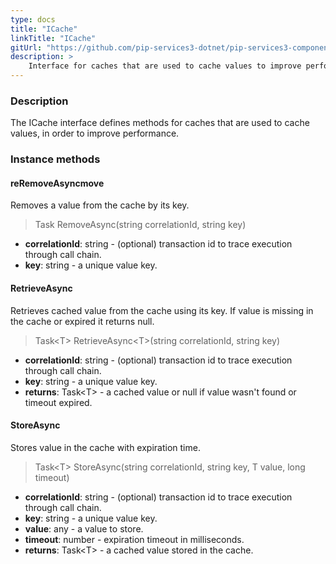 ```yaml
---
type: docs
title: "ICache"
linkTitle: "ICache"
gitUrl: "https://github.com/pip-services3-dotnet/pip-services3-components-dotnet"
description: >
    Interface for caches that are used to cache values to improve performance.
---
```


### Description

The ICache interface defines methods for caches that are used to cache values, in order to improve performance.

### Instance methods

#### reRemoveAsyncmove
Removes a value from the cache by its key.

> Task RemoveAsync(string correlationId, string key)

- **correlationId**: string - (optional) transaction id to trace execution through call chain.
- **key**: string - a unique value key.


#### RetrieveAsync
Retrieves cached value from the cache using its key.
If value is missing in the cache or expired it returns null.

> Task\<T\> RetrieveAsync\<T\>(string correlationId, string key)

- **correlationId**: string - (optional) transaction id to trace execution through call chain.
- **key**: string - a unique value key.
- **returns**: Task\<T\> - a cached value or null if value wasn't found or timeout expired.


#### StoreAsync
Stores value in the cache with expiration time.

> Task\<T\> StoreAsync(string correlationId, string key, T value, long timeout)

- **correlationId**: string - (optional) transaction id to trace execution through call chain.
- **key**: string - a unique value key.
- **value**: any - a value to store.
- **timeout**: number - expiration timeout in milliseconds.
- **returns**: Task\<T\> - a cached value stored in the cache.
